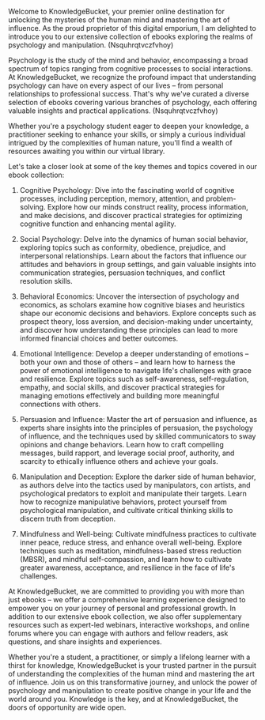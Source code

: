 Welcome to KnowledgeBucket, your premier online destination for unlocking the mysteries of the human mind and mastering the art of influence. As the proud proprietor of this digital emporium, I am delighted to introduce you to our extensive collection of ebooks exploring the realms of psychology and manipulation. (Nsquhrqtvczfvhoy)


Psychology is the study of the mind and behavior, encompassing a broad spectrum of topics ranging from cognitive processes to social interactions. At KnowledgeBucket, we recognize the profound impact that understanding psychology can have on every aspect of our lives – from personal relationships to professional success. That's why we've curated a diverse selection of ebooks covering various branches of psychology, each offering valuable insights and practical applications. (Nsquhrqtvczfvhoy)

Whether you're a psychology student eager to deepen your knowledge, a practitioner seeking to enhance your skills, or simply a curious individual intrigued by the complexities of human nature, you'll find a wealth of resources awaiting you within our virtual library.

Let's take a closer look at some of the key themes and topics covered in our ebook collection:

1. Cognitive Psychology: Dive into the fascinating world of cognitive processes, including perception, memory, attention, and problem-solving. Explore how our minds construct reality, process information, and make decisions, and discover practical strategies for optimizing cognitive function and enhancing mental agility.

2. Social Psychology: Delve into the dynamics of human social behavior, exploring topics such as conformity, obedience, prejudice, and interpersonal relationships. Learn about the factors that influence our attitudes and behaviors in group settings, and gain valuable insights into communication strategies, persuasion techniques, and conflict resolution skills.

3. Behavioral Economics: Uncover the intersection of psychology and economics, as scholars examine how cognitive biases and heuristics shape our economic decisions and behaviors. Explore concepts such as prospect theory, loss aversion, and decision-making under uncertainty, and discover how understanding these principles can lead to more informed financial choices and better outcomes.

4. Emotional Intelligence: Develop a deeper understanding of emotions – both your own and those of others – and learn how to harness the power of emotional intelligence to navigate life's challenges with grace and resilience. Explore topics such as self-awareness, self-regulation, empathy, and social skills, and discover practical strategies for managing emotions effectively and building more meaningful connections with others.

5. Persuasion and Influence: Master the art of persuasion and influence, as experts share insights into the principles of persuasion, the psychology of influence, and the techniques used by skilled communicators to sway opinions and change behaviors. Learn how to craft compelling messages, build rapport, and leverage social proof, authority, and scarcity to ethically influence others and achieve your goals.

6. Manipulation and Deception: Explore the darker side of human behavior, as authors delve into the tactics used by manipulators, con artists, and psychological predators to exploit and manipulate their targets. Learn how to recognize manipulative behaviors, protect yourself from psychological manipulation, and cultivate critical thinking skills to discern truth from deception.

7. Mindfulness and Well-being: Cultivate mindfulness practices to cultivate inner peace, reduce stress, and enhance overall well-being. Explore techniques such as meditation, mindfulness-based stress reduction (MBSR), and mindful self-compassion, and learn how to cultivate greater awareness, acceptance, and resilience in the face of life's challenges.

At KnowledgeBucket, we are committed to providing you with more than just ebooks – we offer a comprehensive learning experience designed to empower you on your journey of personal and professional growth. In addition to our extensive ebook collection, we also offer supplementary resources such as expert-led webinars, interactive workshops, and online forums where you can engage with authors and fellow readers, ask questions, and share insights and experiences.

Whether you're a student, a practitioner, or simply a lifelong learner with a thirst for knowledge, KnowledgeBucket is your trusted partner in the pursuit of understanding the complexities of the human mind and mastering the art of influence. Join us on this transformative journey, and unlock the power of psychology and manipulation to create positive change in your life and the world around you. Knowledge is the key, and at KnowledgeBucket, the doors of opportunity are wide open.
